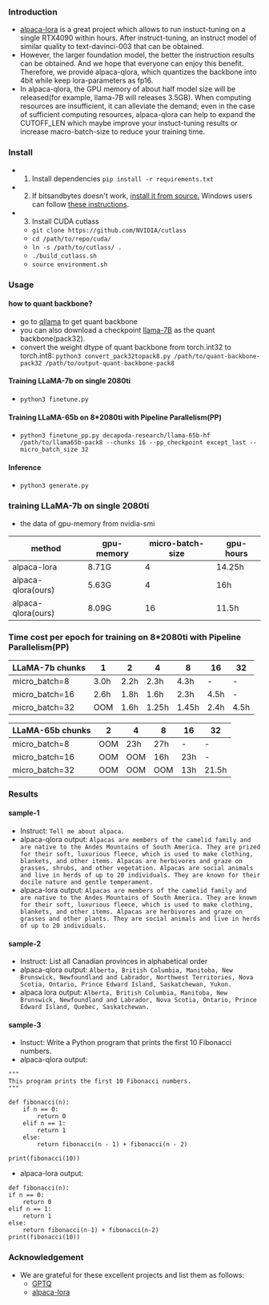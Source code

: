 ### Introduction
- [alpaca-lora](https://github.com/tloen/alpaca-lora) is a great project which allows to run instuct-tuning on a single RTX4090 within hours. After instruct-tuning, an instruct model of similar quality to text-davinci-003 that can be obtained.
- However, the larger foundation model, the better the instruction results can be obtained. And we hope that everyone can enjoy this benefit. Therefore, we provide alpaca-qlora, which quantizes the backbone into 4bit while keep lora-parameters as fp16. 
- In alpaca-qlora, the GPU memory of about half model size will be released(for example, llama-7B will releases 3.5GB). When computing resources are insufficient, it can alleviate the demand; even in the case of sufficient computing resources, alpaca-qlora can help to expand the CUTOFF\_LEN which maybe improve your instuct-tuning results or increase macro-batch-size to reduce your training time.

### Install 
- 1. Install dependencies
`pip install -r requirements.txt`

- 2. If bitsandbytes doesn't work, [install it from source.](https://github.com/TimDettmers/bitsandbytes/blob/main/compile_from_source.md) Windows users can follow [these instructions](https://github.com/tloen/alpaca-lora/issues/17).

- 3. Install CUDA cutlass
  - `git clone https://github.com/NVIDIA/cutlass`
  - `cd /path/to/repo/cuda/`
  - `ln -s /path/to/cutlass/ .`
  - `./build_cutlass.sh`
  - `source environment.sh`

### Usage
#### how to quant backbone?
- go to [qllama](https://github.com/megvii-research/Sparsebit/tree/main/large_language_models/llama/quantization) to get quant backbone
- you can also download a checkpoint [llama-7B](https://drive.google.com/file/d/1qcwDiHbJAZNd4l2SFtshrEs2G1VHr6MK/view?usp=share_link) as the quant backbone(pack32).
- convert the weight dtype of quant backbone from torch.int32 to torch.int8: `python3 convert_pack32topack8.py /path/to/quant-backbone-pack32 /path/to/output-quant-backbone-pack8`

#### Training LLaMA-7b on single 2080ti
- `python3 finetune.py`

#### Training LLaMA-65b on 8*2080ti with Pipeline Parallelism(PP)
- `python3 finetune_pp.py decapoda-research/llama-65b-hf /path/to/llama65b-pack8 --chunks 16 --pp_checkpoint except_last --micro_batch_size 32`

#### Inference
- `python3 generate.py`

### training LLaMA-7b on single 2080ti
- the data of gpu-memory from nvidia-smi

method | gpu-memory | micro-batch-size | gpu-hours
--- | --- | --- | --- |
alpaca-lora | 8.71G | 4 | 14.25h |
alpaca-qlora(ours) | 5.63G | 4 | 16h | 
alpaca-qlora(ours) | 8.09G | 16 | 11.5h | 

### Time cost per epoch for training on 8*2080ti with Pipeline Parallelism(PP)

|LLaMA-7b chunks|1|2|4|8|16|32|
|---|---|---|---|---|---|---|
|micro_batch=8|3.0h|2.2h|2.3h|4.3h|-|-|
|micro_batch=16|2.6h|1.8h|1.6h|2.3h|4.5h|-|
|micro_batch=32|OOM|1.6h|1.25h|1.45h|2.4h|4.5h|

|LLaMA-65b chunks|2|4|8|16|32|
|---|---|---|---|---|---|
|micro_batch=8|OOM|23h|27h|-|-|
|micro_batch=16|OOM|OOM|16h|23h|-|
|micro_batch=32|OOM|OOM|OOM|13h|21.5h|



### Results
#### sample-1
- Instruct: `Tell me about alpaca.`
- alpaca-qlora output: `Alpacas are members of the camelid family and are native to the Andes Mountains of South America. They are prized for their soft, luxurious fleece, which is used to make clothing, blankets, and other items. Alpacas are herbivores and graze on grasses, shrubs, and other vegetation. Alpacas are social animals and live in herds of up to 20 individuals. They are known for their docile nature and gentle temperament.`
- alpaca-lora output: `Alpacas are members of the camelid family and are native to the Andes Mountains of South America. They are known for their soft, luxurious fleece, which is used to make clothing, blankets, and other items. Alpacas are herbivores and graze on grasses and other plants. They are social animals and live in herds of up to 20 individuals.`

#### sample-2
- Instruct: List all Canadian provinces in alphabetical order
- alpaca-qlora output: `Alberta, British Columbia, Manitoba, New Brunswick, Newfoundland and Labrador, Northwest Territories, Nova Scotia, Ontario, Prince Edward Island, Saskatchewan, Yukon.`
- alpaca lora output: `Alberta, British Columbia, Manitoba, New Brunswick, Newfoundland and Labrador, Nova Scotia, Ontario, Prince Edward Island, Quebec, Saskatchewan.`

#### sample-3
- Instuct: Write a Python program that prints the first 10 Fibonacci numbers.
- alpaca-qlora output:
```
"""
This program prints the first 10 Fibonacci numbers.
"""

def fibonacci(n):
    if n == 0:
        return 0
    elif n == 1:
        return 1
    else:
        return fibonacci(n - 1) + fibonacci(n - 2)

print(fibonacci(10))
```

- alpaca-lora output:
```
def fibonacci(n):
if n == 0:
    return 0
elif n == 1:
    return 1
else:
    return fibonacci(n-1) + fibonacci(n-2)
print(fibonacci(10))
```

### Acknowledgement
- We are grateful for these excellent projects and list them as follows:
  - [GPTQ](https://github.com/IST-DASLab/gptq)
  - [alpaca-lora](https://github.com/tloen/alpaca-lora)
